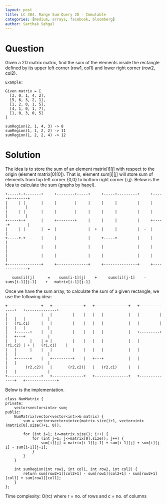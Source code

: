 ```yaml
---
layout: post
title: LC 304. Range Sum Query 2D - Immutable
categories: [medium, arrays, facebook, bloomberg]
author: Sarthak Sehgal
---
```

# Question
Given a 2D matrix matrix, find the sum of the elements inside the rectangle defined by its upper left corner (row1, col1) and lower right corner (row2, col2).

```
Example:

Given matrix = [
  [3, 0, 1, 4, 2],
  [5, 6, 3, 2, 1],
  [1, 2, 0, 1, 5],
  [4, 1, 0, 1, 7],
  [1, 0, 3, 0, 5]
]

sumRegion(2, 1, 4, 3) -> 8
sumRegion(1, 1, 2, 2) -> 11
sumRegion(1, 2, 2, 4) -> 12
```

# Solution
The idea is to store the sum of an element matrix[i][j] with respect to the origin (element matrix[0][0]). That is, element sum[i][j] will store sum of elements from top left corner {0,0} to bottom right corner {i,j}. Below is the idea to calculate the sum (graphs by [haoel](https://leetcode.com/haoel/)).
```
+-----+-+-------+     +--------+-----+     +-----+---------+     +-----+--------+
|     | |       |     |        |     |     |     |         |     |     |        |
|     | |       |     |        |     |     |     |         |     |     |        |
+-----+-+       |     +--------+     |     |     |         |     +-----+        |
|     | |       |  =  |              |  +  |     |         |  -  |              |
+-----+-+       |     |              |     +-----+         |     |              |
|               |     |              |     |               |     |              |
|               |     |              |     |               |     |              |
+---------------+     +--------------+     +---------------+     +--------------+

   sums[i][j]      =    sums[i-1][j]    +     sums[i][j-1]    -   sums[i-1][j-1]    +   matrix[i-1][j-1]
```

Once we have the sum array, to calculate the sum of a given rectangle, we use the following idea:
```
+---------------+   +--------------+   +---------------+   +--------------+   +--------------+
|               |   |         |    |   |   |           |   |         |    |   |   |          |
|   (r1,c1)     |   |         |    |   |   |           |   |         |    |   |   |          |
|   +------+    |   |         |    |   |   |           |   +---------+    |   +---+          |
|   |      |    | = |         |    | - |   |           | - |      (r1,c2) | + |   (r1,c1)    |
|   |      |    |   |         |    |   |   |           |   |              |   |              |
|   +------+    |   +---------+    |   +---+           |   |              |   |              |
|        (r2,c2)|   |       (r2,c2)|   |   (r2,c1)     |   |              |   |              |
+---------------+   +--------------+   +---------------+   +--------------+   +--------------+
```

Below is the implementation.
```
class NumMatrix {
private:
    vector<vector<int>> sum;
public:
    NumMatrix(vector<vector<int>>& matrix) {
        sum = vector<vector<int>>(matrix.size()+1, vector<int>(matrix[0].size()+1, 0));

        for (int i=1; i<=matrix.size(); i++) {
            for (int j=1; j<=matrix[0].size(); j++) {
                sum[i][j] = matrix[i-1][j-1] + sum[i-1][j] + sum[i][j-1] - sum[i-1][j-1];
            }
        }
    }

    int sumRegion(int row1, int col1, int row2, int col2) {
        return sum[row2+1][col2+1] - sum[row1][col2+1] - sum[row2+1][col1] + sum[row1][col1];
    }
};
```
Time complexity: O(rc) where r = no. of rows and c = no. of columns